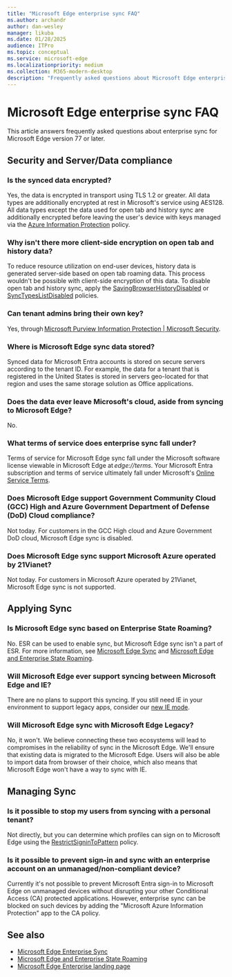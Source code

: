 ```yaml
---
title: "Microsoft Edge enterprise sync FAQ"
ms.author: archandr
author: dan-wesley
manager: likuba
ms.date: 01/28/2025
audience: ITPro
ms.topic: conceptual
ms.service: microsoft-edge
ms.localizationpriority: medium
ms.collection: M365-modern-desktop
description: "Frequently asked questions about Microsoft Edge enterprise sync."
---
```


# Microsoft Edge enterprise sync FAQ

This article answers frequently asked questions about enterprise sync for Microsoft Edge version 77 or later.

## Security and Server/Data compliance

### Is the synced data encrypted?

Yes, the data is encrypted in transport using TLS 1.2 or greater. All data types are additionally encrypted at rest in Microsoft's service using AES128. All data types except the data used for open tab and history sync are additionally encrypted before leaving the user's device with keys managed via the [Azure Information Protection](./microsoft-edge-policies.md#restrictsignintopattern) policy.

### Why isn't there more client-side encryption on open tab and history data?

To reduce resource utilization on end-user devices, history data is generated server-side based on open tab roaming data. This process wouldn't be possible with client-side encryption of this data. To disable open tab and history sync, apply the [SavingBrowserHistoryDisabled](./microsoft-edge-policies.md#savingbrowserhistorydisabled) or [SyncTypesListDisabled](./microsoft-edge-policies.md#synctypeslistdisabled) policies.

### Can tenant admins bring their own key?

Yes, through [Microsoft Purview Information Protection | Microsoft Security](/security/business/information-protection/microsoft-purview-information-protection).

### Where is Microsoft Edge sync data stored?

Synced data for Microsoft Entra accounts is stored on secure servers according to the tenant ID. For example, the data for a tenant that is registered in the United States is stored in servers geo-located for that region and uses the same storage solution as Office applications.

### Does the data ever leave Microsoft's cloud, aside from syncing to Microsoft Edge?

No.

### What terms of service does enterprise sync fall under?

Terms of service for Microsoft Edge sync fall under the Microsoft software license viewable in Microsoft Edge at *edge://terms*. Your Microsoft Entra subscription and terms of service ultimately fall under Microsoft's [Online Service Terms](https://www.microsoft.com/licensing/product-licensing/products).

### Does Microsoft Edge support Government Community Cloud (GCC) High and Azure Government Department of Defense (DoD) Cloud compliance?

Not today. For customers in the GCC High cloud and Azure Government DoD cloud, Microsoft Edge sync is disabled.

### Does Microsoft Edge sync support Microsoft Azure operated by 21Vianet?

Not today. For customers in Microsoft Azure operated by 21Vianet, Microsoft Edge sync is not supported.

## Applying Sync

### Is Microsoft Edge sync based on Enterprise State Roaming?

No. ESR can be used to enable sync, but Microsoft Edge sync isn't a part of ESR. For more information, see [Microsoft Edge Sync](/DeployEdge/microsoft-edge-enterprise-sync) and [Microsoft Edge and Enterprise State Roaming](/DeployEdge/microsoft-edge-enterprise-state-roaming).

### Will Microsoft Edge ever support syncing between Microsoft Edge and IE?

There are no plans to support this syncing. If you still need IE in your environment to support legacy apps, consider our [new IE mode](./edge-ie-mode.md).

### Will Microsoft Edge sync with Microsoft Edge Legacy?

No, it won't. We believe connecting these two ecosystems will lead to compromises in the reliability of sync in the Microsoft Edge. We'll ensure that existing data is migrated to the Microsoft Edge. Users will also be able to import data from browser of their choice, which also means that Microsoft Edge won't have a way to sync with IE.

## Managing Sync

### Is it possible to stop my users from syncing with a personal tenant?

Not directly, but you can determine which profiles can sign on to Microsoft Edge using the [RestrictSigninToPattern](./microsoft-edge-policies.md#restrictsignintopattern) policy.

### Is it possible to prevent sign-in and sync with an enterprise account on an unmanaged/non-compliant device?

Currently it's not possible to prevent Microsoft Entra sign-in to Microsoft Edge on unmanaged devices without disrupting your other Conditional Access (CA) protected applications. However, enterprise sync can be blocked on such devices by adding the "Microsoft Azure Information Protection" app to the CA policy.

## See also

- [Microsoft Edge Enterprise Sync](microsoft-edge-enterprise-sync.md)
- [Microsoft Edge and Enterprise State Roaming](microsoft-edge-enterprise-state-roaming.md)
- [Microsoft Edge Enterprise landing page](https://aka.ms/EdgeEnterprise)
